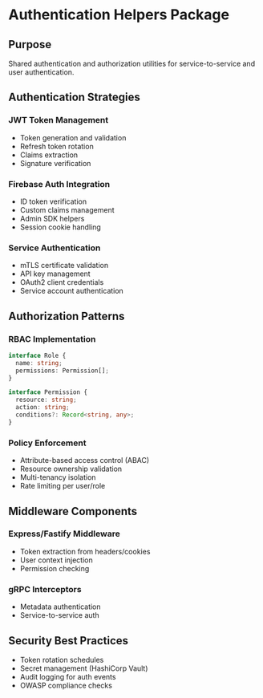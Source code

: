 # Authentication Helpers Package

## Purpose
Shared authentication and authorization utilities for service-to-service and user authentication.

## Authentication Strategies

### JWT Token Management
- Token generation and validation
- Refresh token rotation
- Claims extraction
- Signature verification

### Firebase Auth Integration
- ID token verification
- Custom claims management
- Admin SDK helpers
- Session cookie handling

### Service Authentication
- mTLS certificate validation
- API key management
- OAuth2 client credentials
- Service account authentication

## Authorization Patterns

### RBAC Implementation
```typescript
interface Role {
  name: string;
  permissions: Permission[];
}

interface Permission {
  resource: string;
  action: string;
  conditions?: Record<string, any>;
}
```

### Policy Enforcement
- Attribute-based access control (ABAC)
- Resource ownership validation
- Multi-tenancy isolation
- Rate limiting per user/role

## Middleware Components

### Express/Fastify Middleware
- Token extraction from headers/cookies
- User context injection
- Permission checking

### gRPC Interceptors
- Metadata authentication
- Service-to-service auth

## Security Best Practices
- Token rotation schedules
- Secret management (HashiCorp Vault)
- Audit logging for auth events
- OWASP compliance checks